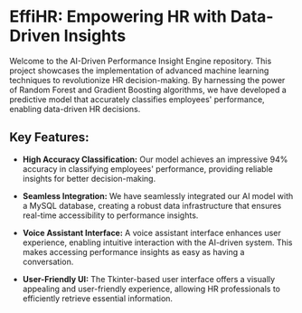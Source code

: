 # EffiHR: Empowering HR with Data-Driven Insights

Welcome to the AI-Driven Performance Insight Engine repository. This project showcases the implementation of advanced machine learning techniques to revolutionize HR decision-making. By harnessing the power of Random Forest and Gradient Boosting algorithms, we have developed a predictive model that accurately classifies employees' performance, enabling data-driven HR decisions.

## Key Features:

- **High Accuracy Classification:** Our model achieves an impressive 94% accuracy in classifying employees' performance, providing reliable insights for better decision-making.

- **Seamless Integration:** We have seamlessly integrated our AI model with a MySQL database, creating a robust data infrastructure that ensures real-time accessibility to performance insights.

- **Voice Assistant Interface:** A voice assistant interface enhances user experience, enabling intuitive interaction with the AI-driven system. This makes accessing performance insights as easy as having a conversation.

- **User-Friendly UI:** The Tkinter-based user interface offers a visually appealing and user-friendly experience, allowing HR professionals to efficiently retrieve essential information.


